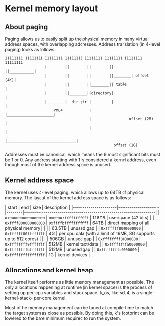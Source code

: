 # Kernel memory layout

## About paging

Paging allows us to easily split up the physical memory in many virtual
address spaces, with overlapping addresses. Address translation (in 4-level
paging) looks as follows:

```
11111111 11111111 11111111 11111111 11111111 11111111 11111111 11111111
                  |        ||        ||        ||        ||___________|
                  |        ||        ||        ||________| offset (4K)|
                  |        ||        ||________|| table               |
                  |        ||________||directory|                     |
                  |________|  dir ptr |         |                     |
                      PML4            |         |_____________________|
                                      |                 offset (2M)   |
                                      |                               |
                                      |_______________________________|
                                                 offset (1G)
```

Addresses must be canonical, which means the 9 most significant bits must be 1
or 0. Any address starting with 1 is considered a kernel address, even though
most of the kernel address space is unused.

## Kernel address space

The kernel uses 4-level paging, which allows up to 64TB of physical memory. The
layout of the kernel address space is as follows:

| start                | end                  | size   | description                                                      |
|----------------------|-------------------  -|--------|------------------------------------------------------------------|
| `0x0000000000000000` | `0x00007fffffffffff` | 128TB  | userspace (47 bits)                                              |
| `0xffff800000000000` | `0xffffbfffffffffff` | 64TB   | direct mapping of all physical memory                            |
|                      |                      | 63.5TB | unused gap                                                       |
| `0xffffff8000000000` | `0xffffff80ffffffff` | 4G     | per cpu data (with a limit of 16MB, 8G supports up to 512 cores) |
|                      |                      | 506GB  | unused gap                                                       |
| `0xffffffff80000000` | `0xffffffff9fffffff` | 512MB  | kernel text/data                                                 |
| `0xffffffffa0000000` | `0xffffffffbfffffff` | 512MB  | unused gap                                                       |
| `0xffffffffc0000000` | `0xffffffffffffffff` | 1G     | kernel devices                                                   |

## Allocations and kernel heap

The kernel itself performs as little memory management as possible. The only
allocations happening at runtime (in kernel space) is the process of setting up
per-cpu variables and stack space. k_os, like seL4, is a single-kernel-stack-
per-core kernel.

Most of he memory management can be tuned at compile-time to match the target
system as close as possible. By doing this, k's footprint can be lowered to the
bare minimum required to run the system.